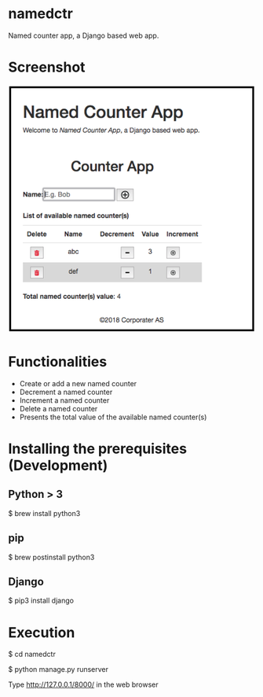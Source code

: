# namedctr
Named counter app, a Django based web app.

# Screenshot

![Screenshot](https://github.com/rambee/namedctr/blob/master/named_ctr_app_screenshot.png)

# Functionalities

* Create or add a new named counter
* Decrement a named counter
* Increment a named counter
* Delete a named counter
* Presents the total value of the available named counter(s)

# Installing the prerequisites (Development)

## Python > 3

$ brew install python3

## pip

$ brew postinstall python3

## Django

$ pip3 install django

# Execution

$ cd namedctr

$ python manage.py runserver

Type http://127.0.0.1/8000/ in the web browser

